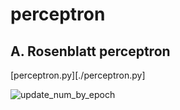 # perceptron

## A. Rosenblatt perceptron

[perceptron.py][./perceptron.py]

![update_num_by_epoch](./update_num_by_epoch)